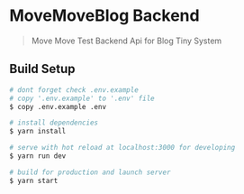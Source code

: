 # MoveMoveBlog Backend

> Move Move Test Backend Api for Blog Tiny System

## Build Setup

```bash
# dont forget check .env.example
# copy '.env.example' to '.env' file
$ copy .env.example .env

# install dependencies
$ yarn install

# serve with hot reload at localhost:3000 for developing
$ yarn run dev

# build for production and launch server
$ yarn start

```


